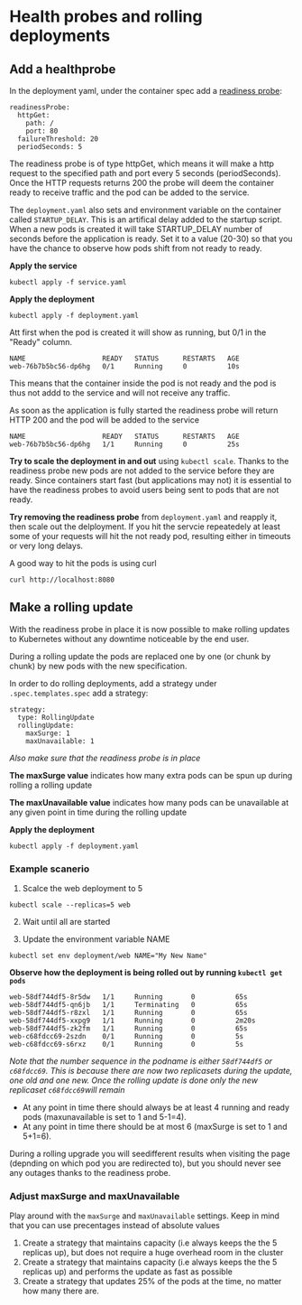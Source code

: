 # Health probes and rolling deployments

## Add a healthprobe

In the deployment yaml, under the container spec add a [readiness probe](https://kubernetes.io/docs/tasks/configure-pod-container/configure-liveness-readiness-startup-probes/#define-readiness-probes
):
```
readinessProbe:
  httpGet:
    path: /
    port: 80
  failureThreshold: 20
  periodSeconds: 5
```
The readiness  probe is of type httpGet, which means it will make a http request to the specified path and port every 5 seconds (periodSeconds). Once the HTTP requests returns 200 the probe will deem the container ready to receive traffic and the pod can be added to the service.

The `deployment.yaml` also sets and environment variable on the container called `STARTUP_DELAY`. This is an artifical delay added to the startup script. When a new pods is created it will take STARTUP_DELAY number of seconds before the application is ready. Set it to a value (20-30) so that you have the chance to observe how pods shift from not ready to ready.

**Apply the service**
```
kubectl apply -f service.yaml
```

**Apply the deployment**
```
kubectl apply -f deployment.yaml
```

Att first when the pod is created it will show as running, but 0/1 in the "Ready" column.

```
NAME                   READY   STATUS      RESTARTS   AGE
web-76b7b5bc56-dp6hg   0/1     Running     0          10s
```

This means that the container inside the pod is not ready and the pod is thus not addd to the service and will not receive any traffic.

As soon as the application is fully started the readiness probe will return HTTP 200 and the pod will be added to the service

```
NAME                   READY   STATUS      RESTARTS   AGE
web-76b7b5bc56-dp6hg   1/1     Running     0          25s
```

**Try to scale the deployment in and out** using `kubectl scale`. Thanks to the readiness probe new pods are not added to the service before they are ready. Since containers start fast (but applications may not) it is essential to have the readiness probes to avoid users being sent to pods that are not ready. 

**Try removing the readiness probe** from `deployment.yaml` and reapply it, then scale out the delployment. If you hit the servcie repeatedely at least some of your requests will hit the not ready pod, resulting either in timeouts or very long delays.

A good way to hit the pods is using curl
```
curl http://localhost:8080
```

## Make a rolling update

With the readiness probe in place it is now possible to make rolling updates to Kubernetes without any downtime noticeable by the end user.

During a rolling update the pods are replaced one by one (or chunk by chunk) by new pods with the new specification.

In order to do rolling deployments, add a strategy under `.spec.templates.spec` add a strategy:
```
strategy:
  type: RollingUpdate
  rollingUpdate:
    maxSurge: 1
    maxUnavailable: 1
```
*Also make sure that the readiness probe is in place*

**The maxSurge value** indicates how many extra pods can be spun up during rolling a rolling update 

**The maxUnavailable value** indicates how many pods can be unavailable at any given point in time during the rolling update

**Apply the deployment**
```
kubectl apply -f deployment.yaml
```

### Example scanerio
1. Scalce the web deployment to 5
```
kubectl scale --replicas=5 web
```
2. Wait until all are started

3. Update the environment variable NAME
```
kubectl set env deployment/web NAME="My New Name"
```

**Observe how the deployment is being rolled out by running `kubectl get pods`**
```
web-58df744df5-8r5dw   1/1     Running       0          65s
web-58df744df5-qn6jb   1/1     Terminating   0          65s
web-58df744df5-r8zxl   1/1     Running       0          65s
web-58df744df5-xxpg9   1/1     Running       0          2m20s
web-58df744df5-zk2fm   1/1     Running       0          65s
web-c68fdcc69-2szdn    0/1     Running       0          5s
web-c68fdcc69-s6rxz    0/1     Running       0          5s
```
*Note that the  number sequence in the podname is either `58df744df5` or `c68fdcc69`. This is because there are now two replicasets during the update, one old and one new. Once the rolling update is done only the new replicaset `c68fdcc69`will remain*

- At any point in time there should always be at least 4 running and ready pods (maxunavailable is set to 1 and 5-1=4).
- At any point in time there should be at most 6 (maxSurge is set to 1 and 5+1=6).

During a rolling upgrade you will seedifferent results when visiting the page (depnding on which pod you are redirected to), but you should never see any outages thanks to the readiness probe.

### Adjust maxSurge and maxUnavailable
Play around with the `maxSurge` and `maxUnavailable` settings. Keep in mind that you can use precentages instead of absolute values

1. Create a strategy that maintains capacity (i.e always keeps the the 5 replicas up), but does not require a huge overhead room in the cluster
2. Create a strategy that maintains capacity (i.e always keeps the the 5 replicas up) and performs the update as fast as possible
3. Create a strategy that updates 25% of the pods at the time, no matter how many there are.